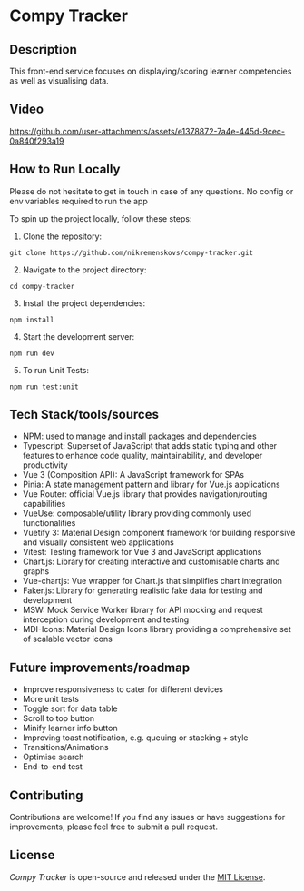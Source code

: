 # Compy Tracker

## Description

This front-end service focuses on displaying/scoring learner competencies as well as visualising data.

## Video


https://github.com/user-attachments/assets/e1378872-7a4e-445d-9cec-0a840f293a19



## How to Run Locally

Please do not hesitate to get in touch in case of any questions. No config or env variables required to run the app

To spin up the project locally, follow these steps:

1. Clone the repository:

```
git clone https://github.com/nikremenskovs/compy-tracker.git
```

2. Navigate to the project directory:

```
cd compy-tracker
```

3. Install the project dependencies:

```
npm install
```

4. Start the development server:

```
npm run dev
```

5. To run Unit Tests:

```
npm run test:unit
```

## Tech Stack/tools/sources

- NPM: used to manage and install packages and dependencies
- Typescript: Superset of JavaScript that adds static typing and other features to enhance code quality, maintainability, and developer productivity
- Vue 3 (Composition API): A JavaScript framework for SPAs
- Pinia: A state management pattern and library for Vue.js applications
- Vue Router: official Vue.js library that provides navigation/routing capabilities
- VueUse: composable/utility library providing commonly used functionalities
- Vuetify 3: Material Design component framework for building responsive and visually consistent web applications
- Vitest: Testing framework for Vue 3 and JavaScript applications
- Chart.js: Library for creating interactive and customisable charts and graphs
- Vue-chartjs:  Vue wrapper for Chart.js that simplifies chart integration
- Faker.js: Library for generating realistic fake data for testing and development
- MSW: Mock Service Worker library for API mocking and request interception during development and testing
- MDI-Icons: Material Design Icons library providing a comprehensive set of scalable vector icons

## Future improvements/roadmap

- Improve responsiveness to cater for different devices
- More unit tests
- Toggle sort for data table
- Scroll to top button
- Minify learner info button
- Improving toast notification, e.g. queuing or stacking + style
- Transitions/Animations
- Optimise search
- End-to-end test


## Contributing

Contributions are welcome! If you find any issues or have suggestions for improvements, please feel free to submit a pull request.

## License

_Compy Tracker_ is open-source and released under the [MIT License](LICENSE).
